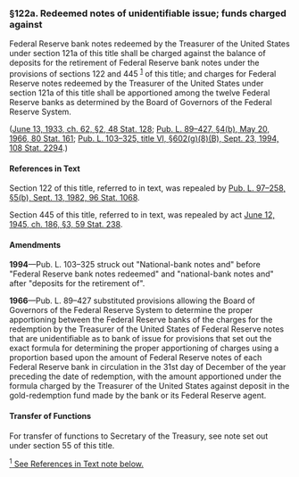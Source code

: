 ### §122a. Redeemed notes of unidentifiable issue; funds charged against ###

Federal Reserve bank notes redeemed by the Treasurer of the United States under section 121a of this title shall be charged against the balance of deposits for the retirement of Federal Reserve bank notes under the provisions of sections 122 and 445 <sup><a href="#122a_1_target" name="122a_1">1</a></sup> of this title; and charges for Federal Reserve notes redeemed by the Treasurer of the United States under section 121a of this title shall be apportioned among the twelve Federal Reserve banks as determined by the Board of Governors of the Federal Reserve System.

([June 13, 1933, ch. 62, §2, 48 Stat. 128](/statviewer.htm?volume=48&page=128); [Pub. L. 89–427, §4(b), May 20, 1966, 80 Stat. 161](/statviewer.htm?volume=80&page=161); [Pub. L. 103–325, title VI, §602(g)(8)(B), Sept. 23, 1994, 108 Stat. 2294](/statviewer.htm?volume=108&page=2294).)

#### References in Text ####

Section 122 of this title, referred to in text, was repealed by [Pub. L. 97–258, §5(b), Sept. 13, 1982, 96 Stat. 1068](/statviewer.htm?volume=96&page=1068).

Section 445 of this title, referred to in text, was repealed by act [June 12, 1945, ch. 186, §3, 59 Stat. 238](/statviewer.htm?volume=59&page=238).

#### Amendments ####

**1994**—Pub. L. 103–325 struck out "National-bank notes and" before "Federal Reserve bank notes redeemed" and "national-bank notes and" after "deposits for the retirement of".

**1966**—Pub. L. 89–427 substituted provisions allowing the Board of Governors of the Federal Reserve System to determine the proper apportioning between the Federal Reserve banks of the charges for the redemption by the Treasurer of the United States of Federal Reserve notes that are unidentifiable as to bank of issue for provisions that set out the exact formula for determining the proper apportioning of charges using a proportion based upon the amount of Federal Reserve notes of each Federal Reserve bank in circulation in the 31st day of December of the year preceding the date of redemption, with the amount apportioned under the formula charged by the Treasurer of the United States against deposit in the gold-redemption fund made by the bank or its Federal Reserve agent.

#### Transfer of Functions ####

For transfer of functions to Secretary of the Treasury, see note set out under section 55 of this title.

[<sup>1</sup> See References in Text note below.](#122a_1)